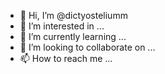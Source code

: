 - 👋 Hi, I’m @dictyosteliumm
- 👀 I’m interested in ...
- 🌱 I’m currently learning ...
- 💞️ I’m looking to collaborate on ...
- 📫 How to reach me ...

<!---
dictyosteliumm/dictyosteliumm is a ✨ special ✨ repository because its `README.md` (this file) appears on your GitHub profile.
You can click the Preview link to take a look at your changes.
--->
